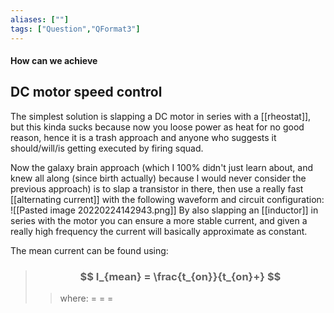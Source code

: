 ```yaml
---
aliases: [""]
tags: ["Question","QFormat3"]
---
```


#### How can we achieve
## DC motor speed control
The simplest solution is slapping a DC motor in series with a [[rheostat]], but this kinda sucks because now you loose power as heat for no good reason, hence it is a trash approach and anyone who suggests it should/will/is getting executed by firing squad.

Now the galaxy brain approach (which I 100% didn't just learn about, and knew all along (since birth actually) because I would never consider the previous approach) is to slap a transistor in there, then use a really fast [[alternating current]] with the following waveform and circuit configuration:
![[Pasted image 20220224142943.png]]
By also slapping an [[inductor]] in series with the motor you can ensure a more stable current, and given a really high frequency the current will basically approximate as constant.

The mean current can be found using:
> ### $$ I_{mean} = \frac{t_{on}}{t_{on}+} $$ 
>> where:
>> $=$ 
>> $=$
>> $=$